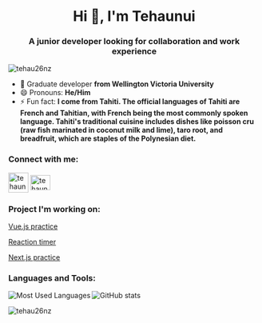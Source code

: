 <h1 align="center">Hi 👋, I'm Tehaunui</h1>
<h3 align="center">A junior developer looking for collaboration and work experience</h3>

<p align="left"> <img src="https://komarev.com/ghpvc/?username=tehau26nz&label=Profile%20views&color=0e75b6&style=flat" alt="tehau26nz" /> </p>

- 🌱 Graduate developer **from Wellington Victoria University**
- 😄 Pronouns: **He/Him**
- ⚡ Fun fact: **I come from Tahiti. The official languages of Tahiti are French and Tahitian, with French being the most commonly spoken language.
Tahiti's traditional cuisine includes dishes like poisson cru (raw fish marinated in coconut milk and lime), taro root, and breadfruit, which are staples of the Polynesian diet.**

<h3 align="left">Connect with me:</h3>
<p align="left">
<a href="https://tehaunui.com" target="blank"><img align="center" src="https://www.freepnglogos.com/uploads/logo-website-png/logo-website-website-logo-png-transparent-background-background-15.png" alt="tehaunuiss" height="40" width="40" /></a>
<a href="https://linkedin.com/in/tehaunuiss" target="blank"><img align="center" src="https://raw.githubusercontent.com/rahuldkjain/github-profile-readme-generator/master/src/images/icons/Social/linked-in-alt.svg" alt="tehaunuiss" height="30" width="40" /></a>
</p>

<h3 align="left"> Project I'm working on:</h3>
<p align="left"> <a href="https://modal-project-kappa.vercel.app/">Vue.js practice</a>
</p>
<p align="left"> <a href="https://reaction-timer-mauve.vercel.app/">Reaction timer</a>
</p>
<p align="left"> <a href="https://taupe-puffpuff-4fcc7a.netlify.app/">Next.js practice</a>
</p>

<h3 align="left">Languages and Tools:</h3>

<p align= "center"><img align="left" src="https://github-readme-stats-tehau26nz.vercel.app/api/top-langs?username=tehau26nz&show_icons=true&locale=en&layout=compact&langs_count=6&theme=cobalt" alt="Most Used Languages" /></p>

<p align= "left"><img align="center" src="https://github-readme-stats-tehau26nz.vercel.app/api?username=tehau26nz&show_icons=true&locale=en&theme=cobalt" alt="GitHub stats"/></p>

<p align= "left"><img src="https://github-readme-streak-stats.herokuapp.com/?user=tehau26nz&theme=cobalt" alt="tehau26nz" /></p>


<!--
**tehau26nz/tehau26nz** is a ✨ _special_ ✨ repository because its `README.md` (this file) appears on your GitHub profile.

Here are some ideas to get you started:

- 🔭 I’m currently working on ...
- 🌱 I’m currently learning ...
- 👯 I’m looking to collaborate on ...
- 🤔 I’m looking for help with ...
- 💬 Ask me about ...
- 📫 How to reach me: ...
- 😄 Pronouns: ...
- ⚡ Fun fact: ...
-->
